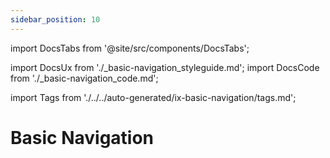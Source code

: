 ```yaml
---
sidebar_position: 10
---
```


import DocsTabs from '@site/src/components/DocsTabs';

import DocsUx from './\_basic-navigation_styleguide.md';
import DocsCode from './\_basic-navigation_code.md';

import Tags from './../../auto-generated/ix-basic-navigation/tags.md';

# Basic Navigation

<Tags />

<DocsTabs styleguide={DocsUx} code={DocsCode} />
